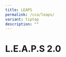 ```yaml
---
title: LEAPS
permalink: /cca/leaps/
variant: tiptap
description: ""
---
```

<h1>L.E.A.P.S 2.0 </h1>
<p></p>